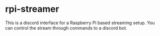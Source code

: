 # rpi-streamer
This is a discord interface for a Raspberry Pi based streaming setup. You can control the stream through commands to a discord bot.
